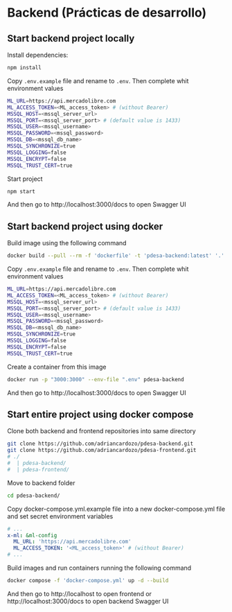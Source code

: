 # Backend (Prácticas de desarrollo)

## Start backend project locally

Install dependencies:

```bash
npm install
```

Copy `.env.example` file and rename to `.env`.
Then complete whit environment values

```bash
ML_URL=https://api.mercadolibre.com
ML_ACCESS_TOKEN=<ML_access_token> # (without Bearer)
MSSQL_HOST=<mssql_server_url>
MSSQL_PORT=<mssql_server_port> # (default value is 1433)
MSSQL_USER=<mssql_username>
MSSQL_PASSWORD=<mssql_password>
MSSQL_DB=<mssql_db_name>
MSSQL_SYNCHRONIZE=true
MSSQL_LOGGING=false
MSSQL_ENCRYPT=false
MSSQL_TRUST_CERT=true
```

Start project

```bash
npm start
```

And then go to http://localhost:3000/docs to open Swagger UI

## Start backend project using docker

Build image using the following command

```bash
docker build --pull --rm -f 'dockerfile' -t 'pdesa-backend:latest' '.'
```

Copy `.env.example` file and rename to `.env`.
Then complete whit environment values

```bash
ML_URL=https://api.mercadolibre.com
ML_ACCESS_TOKEN=<ML_access_token> # (without Bearer)
MSSQL_HOST=<mssql_server_url>
MSSQL_PORT=<mssql_server_port> # (default value is 1433)
MSSQL_USER=<mssql_username>
MSSQL_PASSWORD=<mssql_password>
MSSQL_DB=<mssql_db_name>
MSSQL_SYNCHRONIZE=true
MSSQL_LOGGING=false
MSSQL_ENCRYPT=false
MSSQL_TRUST_CERT=true
```

Create a container from this image

```bash
docker run -p "3000:3000" --env-file ".env" pdesa-backend
```

And then go to http://localhost:3000/docs to open Swagger UI

## Start entire project using docker compose

Clone both backend and frontend repositories into same directory

```bash
git clone https://github.com/adriancardozo/pdesa-backend.git
git clone https://github.com/adriancardozo/pdesa-frontend.git
# ./
#  | pdesa-backend/
#  | pdesa-frontend/
```

Move to backend folder

```bash
cd pdesa-backend/
```

Copy docker-compose.yml.example file into a new docker-compose.yml file and set secret environment variables

```yml
# ...
x-ml: &ml-config
  ML_URL: 'https://api.mercadolibre.com'
  ML_ACCESS_TOKEN: '<ML_access_token>' # (without Bearer)
# ...
```

Build images and run containers running the following command

```bash
docker compose -f 'docker-compose.yml' up -d --build
```

And then go to http://localhost to open frontend or http://localhost:3000/docs to open backend Swagger UI
